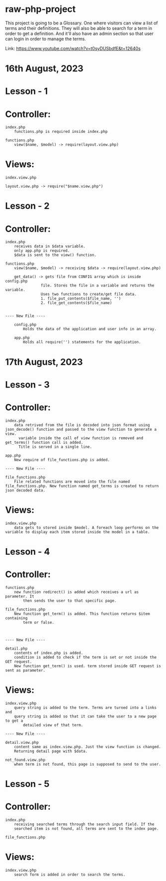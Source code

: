# raw-php-project




This project is going to be a Glossary. 
One where visitors can view a list of terms and their definitions. 
They will also be able to search for a term in order to get a definition. 
And it'll also have an admin section so that user can login in order to manage the terms.

Link: https://www.youtube.com/watch?v=t0syDUSbdfE&t=12640s





# 16th August, 2023
  
# Lesson - 1
  
# Controller: 
      
    index.php
        functions.php is required inside index.php

    functions.php
        view($name, $model) -> require(layout.view.php)
  
# Views: 
        
    index.view.php
        
    layout.view.php -> require("$name.view.php")


# Lesson - 2

# Controller:

    index.php
        receives data in $data variable.
        only app.php is required.
        $data is sent to the view() function.

    functions.php
        view($name, $model) -> receiving $data -> require(layout.view.php)
            
        get_data() -> gets file from CONFIG array which is inside config.php
                    file. Stores the file in a variable and returns the variable. 
                    Uses two functions to create/get file data. 
                    1. file_put_contents($file_name, '')
                    2. file_get_contents($file_name)


    ---- New File ----

        config.php
            Holds the data of the application and user info in an array.

        app.php
            Holds all require('') statements for the application.


# 17th August, 2023

# Lesson - 3

# Controller:

    index.php
        data retrived from the file is decoded into json format using json_decode() function and passed to the view function to generate a view.
          variable inside the call of view function is removed and get_terms() function call is added.
          Title is served in a single line.

    app.php
        New require of file_functions.php is added.

    ---- New File ----

    file_functions.php
        File related functions are moved into the file named file_functions.php. New function named get_terms is created to return json decoded data.

# Views:

    index.view.php
        data gets to stored inside $model. A foreach loop performs on the variable to display each item stored inside the model in a table.
      

  
# Lesson - 4
  
# Controller:
        
    functions.php
        new function redirect() is added which receives a url as parameter. It 
            then sends the user to that specific page.
            
    file_functions.php
        New function get_term() is added. This function returns $item containing 
            term or false. 
            
        
        
    ---- New File ----
        
    detail.php
        contents of index.php is added.
        condition is added to check if the term is set or not inside the GET request.
        New function get_term() is used. term stored inside GET request is sent as parameter.
        
    
# Views:
    
    index.view.php
        query string is added to the term. Terms are turned into a links and 
        query string is added so that it can take the user to a new page to get a 
            detailed view of that term.
            
    ---- New File ----
        
    detail.view.php
        content same as index.view.php. Just the view function is changed. 
        Returning detail page with $data.
            
    not_found.view.php
        when term is not found, this page is supposed to send to the user.


# Lesson - 5
  
# Controller:
    
    index.php
        receiving searched terms through the search input field. If the 
        searched item is not found, all terms are sent to the index page.
            
    file_functions.php
            
    
# Views:

    index.view.php
        search form is added in order to search the terms.
